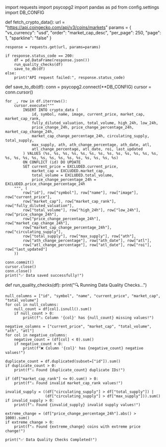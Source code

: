 import requests
import psycopg2
import pandas as pd
from config.settings import DB_CONFIG

def fetch_crypto_data():
    url = "https://api.coingecko.com/api/v3/coins/markets"
    params = {
        "vs_currency": "usd",
        "order": "market_cap_desc",
        "per_page": 250,
        "page": 1,
        "sparkline": "false"
    }
    
    response = requests.get(url, params=params)
    
    if response.status_code == 200:
        df = pd.DataFrame(response.json())
        run_quality_checks(df)
        save_to_db(df)
    else:
        print("API request failed:", response.status_code)

def save_to_db(df):
    conn = psycopg2.connect(**DB_CONFIG)
    cursor = conn.cursor()

    for _, row in df.iterrows():
        cursor.execute("""
            INSERT INTO crypto_data (
                id, symbol, name, image, current_price, market_cap, market_cap_rank, 
                fully_diluted_valuation, total_volume, high_24h, low_24h, 
                price_change_24h, price_change_percentage_24h, market_cap_change_24h, 
                market_cap_change_percentage_24h, circulating_supply, total_supply, 
                max_supply, ath, ath_change_percentage, ath_date, atl, 
                atl_change_percentage, atl_date, roi, last_updated
            ) VALUES (%s, %s, %s, %s, %s, %s, %s, %s, %s, %s, %s, %s, %s, %s, %s, %s, %s, %s, %s, %s, %s, %s, %s, %s, %s, %s)
            ON CONFLICT (id) DO UPDATE 
            SET current_price = EXCLUDED.current_price, 
                market_cap = EXCLUDED.market_cap, 
                total_volume = EXCLUDED.total_volume, 
                price_change_percentage_24h = EXCLUDED.price_change_percentage_24h
        """, (
            row["id"], row["symbol"], row["name"], row["image"], row["current_price"],
            row["market_cap"], row["market_cap_rank"], row["fully_diluted_valuation"], 
            row["total_volume"], row["high_24h"], row["low_24h"], row["price_change_24h"], 
            row["price_change_percentage_24h"], row["market_cap_change_24h"], 
            row["market_cap_change_percentage_24h"], row["circulating_supply"], 
            row["total_supply"], row["max_supply"], row["ath"], 
            row["ath_change_percentage"], row["ath_date"], row["atl"], 
            row["atl_change_percentage"], row["atl_date"], row["roi"], row["last_updated"]
        ))

    conn.commit()
    cursor.close()
    conn.close()
    print("✅ Data saved successfully!")

def run_quality_checks(df):
    print("🔍 Running Data Quality Checks...")

    null_columns = ["id", "symbol", "name", "current_price", "market_cap", "total_volume"]
    for col in null_columns:
        null_count = df[col].isnull().sum()
        if null_count > 0:
            print(f"⚠️ Column '{col}' has {null_count} missing values!")

    negative_columns = ["current_price", "market_cap", "total_volume", "ath", "atl"]
    for col in negative_columns:
        negative_count = (df[col] < 0).sum()
        if negative_count > 0:
            print(f"❌ Column '{col}' has {negative_count} negative values!")

    duplicate_count = df.duplicated(subset=["id"]).sum()
    if duplicate_count > 0:
        print(f"⚠️ Found {duplicate_count} duplicate IDs!")

    if (df["market_cap_rank"] <= 0).sum() > 0:
        print(f"⚠️ Found invalid market_cap_rank values!")
    
    invalid_supply = ((df["circulating_supply"] > df["total_supply"]) | 
                      (df["circulating_supply"] > df["max_supply"])).sum()
    if invalid_supply > 0:
        print(f"⚠️ Found {invalid_supply} invalid supply values!")

    extreme_change = (df["price_change_percentage_24h"].abs() > 1000).sum()
    if extreme_change > 0:
        print(f"⚠️ Found {extreme_change} coins with extreme price change!")

    print("✅ Data Quality Checks Completed!")




